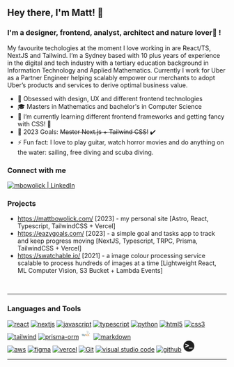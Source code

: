 ## Hey there, I'm Matt! 👋 

### I'm a designer, frontend, analyst, architect and nature lover🌳 !

My favourite techologies at the moment I love working in are React/TS, NextJS and Tailwind. I’m a Sydney based with 10 plus years of experience in the digital and tech industry with a tertiary education background in Information Technology and Applied Mathematics. Currently I work for Uber as a Partner Engineer helping scalably empower our merchants to adopt Uber’s products and services to derive optimal business value.

- 🤩 Obsessed with design, UX and different frontend technologies
- 🎓 Masters in Mathematics and bachelor's in Computer Science
- 🌱 I’m currently learning different frontend frameworks and getting fancy with CSS! 🤩  
- 🥅 2023 Goals: ~~Master Next.js + Tailwind CSS!~~ ✔️
- ⚡ Fun fact: I love to play guitar, watch horror movies and do anything on the water: sailing, free diving and scuba diving.

### Connect with me
[<img alt="mbowolick | LinkedIn" width="22px" src="https://cdn.jsdelivr.net/npm/simple-icons@v3/icons/linkedin.svg" />](https://www.linkedin.com/in/matthew-bowolick/)

### Projects
- https://mattbowolick.com/ [2023] - my personal site [Astro, React, Typescript, TailwindCSS + Vercel]
- https://eazygoals.com/ [2023] - a simple goal and tasks app to track and keep progress moving [NextJS, Typescript, TRPC, Prisma, TailwindCSS + Vercel]
- https://swatchable.io/ [2021] - a image colour processing service scalable to process hundreds of images at a time [Lightweight React, ML Computer Vision, S3 Bucket + Lambda Events]

<br />

---


### Languages and Tools

[<img alt="react" width="26px" src="https://img.icons8.com/office/240/000000/react.png" />](https://reactjs.org/)
[<img alt="nextjs" width="26px" src="https://img.icons8.com/color/96/nextjs.png" />](https://nextjs.org/)
[<img alt="javascript" width="26px" src="https://img.icons8.com/color/240/000000/javascript.png" />](https://developer.mozilla.org/en-US/docs/Web/JavaScript)
[<img alt="typescript" width="26px" src="https://img.icons8.com/color/96/000000/typescript.png" />](https://www.typescriptlang.org/)
[<img alt="python" width="26px" src="https://img.icons8.com/color/240/000000/python.png">](https://www.python.org/)
[<img alt="html5" width="26px" src="https://img.icons8.com/color/240/000000/html-5.png">](https://developer.mozilla.org/en-US/docs/Web/HTML)
[<img alt="css3" width="26px" src="https://img.icons8.com/color/240/000000/css3.png">](https://developer.mozilla.org/en-US/docs/Web/CSS)
[<img alt="tailwind" width="26px" src="https://img.icons8.com/color/96/tailwind_css.png">](https://tailwindcss.com/)
[<img alt="prisma-orm" width="26px" src="https://img.icons8.com/color/96/prisma-orm.png">](https://www.prisma.io/)
[<img alt="MySQL" width="26px" src="https://raw.githubusercontent.com/github/explore/80688e429a7d4ef2fca1e82350fe8e3517d3494d/topics/mysql/mysql.png">](https://dev.mysql.com/)
[<img alt="markdown" width="26px" src="https://img.icons8.com/ios-filled/100/000000/markdown.png">](https://www.markdownguide.org/)
<br />
[<img alt="aws" width="26px" src="https://img.icons8.com/color/240/000000/amazon-web-services.png">](https://aws.amazon.com/)
[<img alt="figma" width="26px" src="https://img.icons8.com/color/96/000000/figma--v1.png">](https://www.figma.com)
[<img alt="vercel" width="26px" src="https://github-production-user-asset-6210df.s3.amazonaws.com/25400116/282227375-f6c123e7-8621-4a48-90a3-ca6a876ee232.png">](https://vercel.com/)
[<img alt="Git" width="26px" src="https://img.icons8.com/color/240/000000/git.png">](https://git-scm.com/)
[<img alt="visual studio code" width="26px" src="https://img.icons8.com/fluent/240/000000/visual-studio-code-2019.png" />](https://code.visualstudio.com/)
[<img alt="github" width="26px" src="https://img.icons8.com/ios-glyphs/240/000000/github.png">](https://github.com/)
[<img alt="terminal" width="26px" src="https://raw.githubusercontent.com/github/explore/80688e429a7d4ef2fca1e82350fe8e3517d3494d/topics/terminal/terminal.png">](https://docs.microsoft.com/en-us/windows/terminal/)



---

